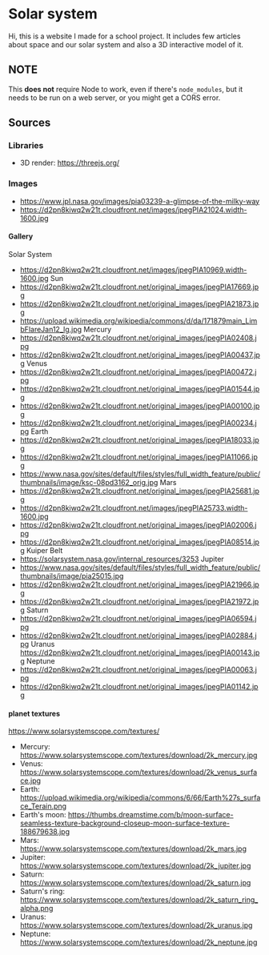 # Solar system
Hi, this is a website I made for a school project. It includes few articles about space and our solar system and also a 3D interactive model of it.

## NOTE
This **does not** require Node to work, even if there's `node_modules`, but it needs to be run on a web server, or you might get a CORS error.

## Sources
### Libraries
- 3D render: https://threejs.org/
### Images
- https://www.jpl.nasa.gov/images/pia03239-a-glimpse-of-the-milky-way
- https://d2pn8kiwq2w21t.cloudfront.net/images/jpegPIA21024.width-1600.jpg

#### Gallery
Solar System
- https://d2pn8kiwq2w21t.cloudfront.net/images/jpegPIA10969.width-1600.jpg
Sun
- https://d2pn8kiwq2w21t.cloudfront.net/original_images/jpegPIA17669.jpg
- https://d2pn8kiwq2w21t.cloudfront.net/original_images/jpegPIA21873.jpg
- https://upload.wikimedia.org/wikipedia/commons/d/da/171879main_LimbFlareJan12_lg.jpg
Mercury
- https://d2pn8kiwq2w21t.cloudfront.net/original_images/jpegPIA02408.jpg
- https://d2pn8kiwq2w21t.cloudfront.net/original_images/jpegPIA00437.jpg
Venus
- https://d2pn8kiwq2w21t.cloudfront.net/original_images/jpegPIA00472.jpg
- https://d2pn8kiwq2w21t.cloudfront.net/original_images/jpegPIA01544.jpg
- https://d2pn8kiwq2w21t.cloudfront.net/original_images/jpegPIA00100.jpg
- https://d2pn8kiwq2w21t.cloudfront.net/original_images/jpegPIA00234.jpg
Earth
- https://d2pn8kiwq2w21t.cloudfront.net/original_images/jpegPIA18033.jpg
- https://d2pn8kiwq2w21t.cloudfront.net/original_images/jpegPIA11066.jpg
- https://www.nasa.gov/sites/default/files/styles/full_width_feature/public/thumbnails/image/ksc-08pd3162_orig.jpg
Mars
- https://d2pn8kiwq2w21t.cloudfront.net/original_images/jpegPIA25681.jpg
- https://d2pn8kiwq2w21t.cloudfront.net/images/jpegPIA25733.width-1600.jpg
- https://d2pn8kiwq2w21t.cloudfront.net/original_images/jpegPIA02006.jpg
- https://d2pn8kiwq2w21t.cloudfront.net/original_images/jpegPIA08514.jpg
Kuiper Belt
- https://solarsystem.nasa.gov/internal_resources/3253
Jupiter
- https://www.nasa.gov/sites/default/files/styles/full_width_feature/public/thumbnails/image/pia25015.jpg
- https://d2pn8kiwq2w21t.cloudfront.net/original_images/jpegPIA21966.jpg
- https://d2pn8kiwq2w21t.cloudfront.net/original_images/jpegPIA21972.jpg
Saturn
- https://d2pn8kiwq2w21t.cloudfront.net/original_images/jpegPIA06594.jpg
- https://d2pn8kiwq2w21t.cloudfront.net/original_images/jpegPIA02884.jpg
Uranus
https://d2pn8kiwq2w21t.cloudfront.net/original_images/jpegPIA00143.jpg
Neptune
- https://d2pn8kiwq2w21t.cloudfront.net/original_images/jpegPIA00063.jpg
- https://d2pn8kiwq2w21t.cloudfront.net/original_images/jpegPIA01142.jpg
#### planet textures
https://www.solarsystemscope.com/textures/
- Mercury: https://www.solarsystemscope.com/textures/download/2k_mercury.jpg
- Venus: https://www.solarsystemscope.com/textures/download/2k_venus_surface.jpg
- Earth: https://upload.wikimedia.org/wikipedia/commons/6/66/Earth%27s_surface_Terain.png
- Earth's moon: https://thumbs.dreamstime.com/b/moon-surface-seamless-texture-background-closeup-moon-surface-texture-188679638.jpg
- Mars: https://www.solarsystemscope.com/textures/download/2k_mars.jpg
- Jupiter: https://www.solarsystemscope.com/textures/download/2k_jupiter.jpg
- Saturn: https://www.solarsystemscope.com/textures/download/2k_saturn.jpg
- Saturn's ring: https://www.solarsystemscope.com/textures/download/2k_saturn_ring_alpha.png
- Uranus: https://www.solarsystemscope.com/textures/download/2k_uranus.jpg
- Neptune: https://www.solarsystemscope.com/textures/download/2k_neptune.jpg
